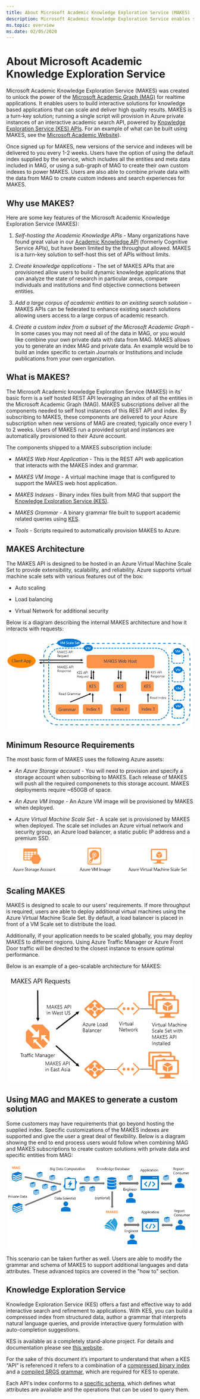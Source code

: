 ```yaml
---
title: About Microsoft Academic Knowledge Exploration Service (MAKES)
description: Microsoft Academic Knowledge Exploration Service enables self-hosted interactive search of entities in the Microsoft Academic Graph
ms.topic: overview
ms.date: 02/05/2020
---
```

# About Microsoft Academic Knowledge Exploration Service

Microsoft Academic Knowledge Exploration Service (MAKES) was created to unlock the power of the [Microsoft Academic Graph (MAG)](../graph/index.yml) for realtime applications.  It enables users to build interactive solutions for knowledge based applications that can scale and deliver high quality results.  MAKES is a turn-key solution; running a single script will provision in Azure private instances of an interactive academic search API, powered by [Knowledge Exploration Service (KES) APIs](#Knowledge-Exploration-Service).  For an example of what can be built using MAKES, see the [Microsoft Academic Website](https://academic.microsoft.com/)).

Once signed up for MAKES, new versions of the service and indexes will be delivered to you every 1-2 weeks.  Users have the option of using the default index supplied by the service, which includes all the entities and meta data included in MAG, or using a sub-graph of MAG to create their own custom indexes to power MAKES.  Users are also able to combine private data with the data from MAG to create custom indexes and search experiences for MAKES.

## Why use MAKES?

Here are some key features of the Microsoft Academic Knowledge Exploration Service (MAKES):

1. *Self-hosting the Academic Knowledge APIs* - Many organizations have found great value in our [Academic Knowledge API](https://www.microsoft.com/research/project/academic-knowledge/) (formerly Cognitive Service APIs), but have been limited by the throughput allowed.  MAKES is a turn-key solution to self-host this set of APIs without limits.

2. *Create knowledge applications* - The set of MAKES APIs that are provisioned allow users to build dynamic knowledge applications that can analyze the state of research in particular areas, compare individuals and institutions and find objective connections between entities.

3. *Add a large corpus of academic entities to an existing search solution* - MAKES APIs can be federated to enhance existing search solutions allowing users access to a large corpus of academic research.

4. *Create a custom index from a subset of the Microsoft Academic Graph* - In some cases you may not need all of the data in MAG, or you would like combine your own private data with data from MAG.  MAKES allows you to generate an index MAG and private data.  An example would be to build an index specific to certain Journals or Institutions and include publications from your own organization.

## What is MAKES?

The Microsoft Academic knowledge Exploration Service (MAKES) in its' basic form is a self hosted REST API leveraging an index of all the entities in the Microsoft Academic Graph (MAG).  MAKES subscriptions deliver all the components needed to self host instances of this REST API and index.  By subscribing to MAKES, these components are delivered to your Azure subscription when new versions of MAG are created; typically once every 1 to 2 weeks.  Users of MAKES run a provided script and instances are automatically provisioned to their Azure account.

The components shipped to a MAKES subscription include:

- *MAKES Web Host Application* - This is the REST API web application that interacts with the MAKES index and grammar.

- *MAKES VM Image* - A virtual machine image that is configured to support the MAKES web host application.

- *MAKES Indexes* - Binary index files built from MAG that support the [Knowledge Exploration Service (KES)](#Knowledge-Exploration-Service).

- *MAKES Grammar* - A binary grammar file built to support academic related queries using [KES](#Knowledge-Exploration-Service).

- *Tools* - Scripts required to automatically provision MAKES to Azure.

## MAKES Architecture

The MAKES API is designed to be hosted in an Azure Virtual Machine Scale Set to provide extensibility, scalability, and reliability.  Azure supports virtual machine scale sets with various features out of the box:

- Auto scaling

- Load balancing

- Virtual Network for additional security

Below is a diagram describing the internal MAKES architecture and how it interacts with requests:

![Microsoft Academic Knowledge Exploration Service Architecture](media/makes-architecture.png "Microsoft Academic Knowledge Exploration Service Architecture")

## Minimum Resource Requirements

The most basic form of MAKES uses the following Azure assets:

- *An Azure Storage account* - You will need to provision and specify a storage account when subscribing to MAKES.  Each release of MAKES will push all the required componenets to this storage account.  MAKES deployments require ~650GB of space.

- *An Azure VM Image* - An Azure VM image will be provisioned by MAKES when deployed.

- *Azure Virtual Machine Scale Set* - A scale set is provisioned by MAKES when deployed.  The scale set includes an Azure virtual network and security group, an Azure load balancer, a static public IP address and a premium SSD.

![Required Azure Components](media/makes-components.png "Required Azure Components")

## Scaling MAKES

MAKES is designed to scale to our users' requirements.  If more throughput is required, users are able to deploy additional virtual machines using the Azure Virtual Machine Scale Set.  By default, a load balancer is placed in front of a VM Scale set to distribute the load.

Additionally, if your application needs to be scaled globally, you may deploy MAKES to different regions.  Using Azure Traffic Manager or Azure Front Door traffic will be directed to the closest instance to ensure optimal performance.

Below is an example of a geo-scalable architecture for MAKES:

![Microsoft Academic Knowledge Exploration Service Scalable Service Architecture](media/makes-scalable-architecture-reference.png "Microsoft Academic Knowledge Exploration Service Scalable Service Architecture")

## Using MAG and MAKES to generate a custom solution

Some customers may have requirements that go beyond hosting the supplied index.  Specific customizations of the MAKES indexes are supported and give the user a great deal of flexibility.  Below is a diagram showing the end to end process users would follow when combining MAG and MAKES subscriptions to create custom solutions with private data and specific entities from MAG:

![Creating Custom solutions with MAG and MAKES](media/combining-mag-and-makes.png "Creating Custom solutions with MAG and MAKES")

This scenario can be taken further as well.  Users are able to modify the grammar and schema of MAKES to support additional languages and data attributes.  These advanced topics are covered in the "how to" section.

## Knowledge Exploration Service

Knowledge Exploration Service (KES) offers a fast and effective way to add interactive search and refinement to applications. With KES, you can build a compressed index from structured data, author a grammar that interprets natural language queries, and provide interactive query formulation with auto-completion suggestions.

KES is available as a completely stand-alone project. For details and documentation please see [this website](https://docs.microsoft.com/azure/cognitive-services/KES/overview).

For the sake of this document it’s important to understand that when a KES “API” is referenced it refers to a combination of a [compressed binary index](https://docs.microsoft.com/azure/cognitive-services/KES/gettingstarted#build-a-compressed-binary-index) and a [compiled SRGS grammar](https://docs.microsoft.com/azure/cognitive-services/KES/gettingstarted#compile-the-grammar), which are required for KES to operate.

Each API's index conforms to a [specific schema](https://docs.microsoft.com/azure/cognitive-services/KES/schemaformat), which defines what attributes are available and the operations that can be used to query them.
